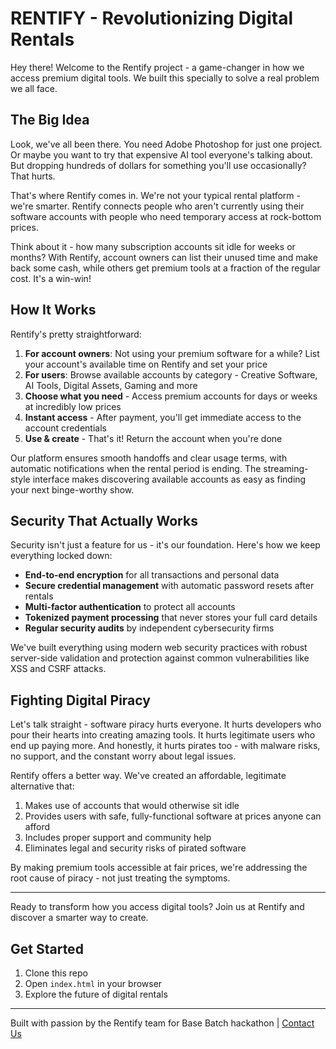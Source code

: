 # RENTIFY - Revolutionizing Digital Rentals

Hey there! Welcome to the Rentify project - a game-changer in how we access premium digital tools. We built this specially to solve a real problem we all face.

## The Big Idea

Look, we've all been there. You need Adobe Photoshop for just one project. Or maybe you want to try that expensive AI tool everyone's talking about. But dropping hundreds of dollars for something you'll use occasionally? That hurts.

That's where Rentify comes in. We're not your typical rental platform - we're smarter. Rentify connects people who aren't currently using their software accounts with people who need temporary access at rock-bottom prices.

Think about it - how many subscription accounts sit idle for weeks or months? With Rentify, account owners can list their unused time and make back some cash, while others get premium tools at a fraction of the regular cost. It's a win-win!

## How It Works

Rentify's pretty straightforward:

1. **For account owners**: Not using your premium software for a while? List your account's available time on Rentify and set your price
2. **For users**: Browse available accounts by category - Creative Software, AI Tools, Digital Assets, Gaming and more
3. **Choose what you need** - Access premium accounts for days or weeks at incredibly low prices
4. **Instant access** - After payment, you'll get immediate access to the account credentials
5. **Use & create** - That's it! Return the account when you're done

Our platform ensures smooth handoffs and clear usage terms, with automatic notifications when the rental period is ending. The streaming-style interface makes discovering available accounts as easy as finding your next binge-worthy show.

## Security That Actually Works

Security isn't just a feature for us - it's our foundation. Here's how we keep everything locked down:

- **End-to-end encryption** for all transactions and personal data
- **Secure credential management** with automatic password resets after rentals
- **Multi-factor authentication** to protect all accounts
- **Tokenized payment processing** that never stores your full card details
- **Regular security audits** by independent cybersecurity firms

We've built everything using modern web security practices with robust server-side validation and protection against common vulnerabilities like XSS and CSRF attacks.



## Fighting Digital Piracy

Let's talk straight - software piracy hurts everyone. It hurts developers who pour their hearts into creating amazing tools. It hurts legitimate users who end up paying more. And honestly, it hurts pirates too - with malware risks, no support, and the constant worry about legal issues.

Rentify offers a better way. We've created an affordable, legitimate alternative that:

1. Makes use of accounts that would otherwise sit idle
2. Provides users with safe, fully-functional software at prices anyone can afford
3. Includes proper support and community help
4. Eliminates legal and security risks of pirated software

By making premium tools accessible at fair prices, we're addressing the root cause of piracy - not just treating the symptoms.

---

Ready to transform how you access digital tools? Join us at Rentify and discover a smarter way to create.

## Get Started

1. Clone this repo
2. Open `index.html` in your browser
3. Explore the future of digital rentals

---
Built with passion by the Rentify team for Base Batch hackathon | [Contact Us](mailto:info@rentify.com)
